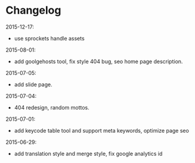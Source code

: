# Changelog


2015-12-17: 

- use sprockets handle assets

2015-08-01: 

- add goolgehosts tool, fix style 404 bug, seo home page description.

2015-07-05: 

- add slide page.

2015-07-04: 

- 404 redesign, random mottos.

2015-07-01: 

- add keycode table tool and support meta keywords, optimize page seo

2015-06-29: 

- add translation style and merge style, fix google analytics id
